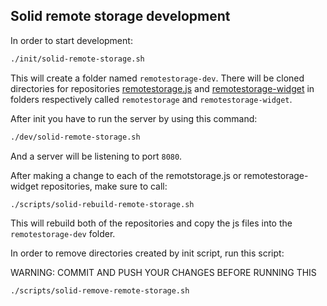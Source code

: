 ## Solid remote storage development
 In order to start development:
```sh
./init/solid-remote-storage.sh
 ```
This will create a folder named `remotestorage-dev`. There will be cloned directories for repositories [remotestorage.js](https://github.com/pondersource/remotestorage.js) and [remotestorage-widget](https://github.com/pondersource/remotestorage-widget/) in folders respectively called `remotestorage` and `remotestorage-widget`.

After init you have to run the server by using this command:
```sh
./dev/solid-remote-storage.sh
```
And a server will be listening to port `8080`.

After making a change to each of the remotstorage.js or remotestorage-widget repositories, make sure to call:
```sh
./scripts/solid-rebuild-remote-storage.sh
```
This will rebuild both of the repositories and copy the js files into the `remotestorage-dev` folder.


In order to remove directories created by init script, run this script:

WARNING: COMMIT AND PUSH YOUR CHANGES BEFORE RUNNING THIS

```sh
./scripts/solid-remove-remote-storage.sh
```
